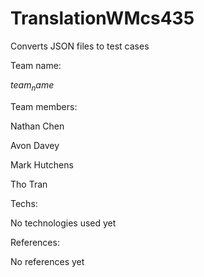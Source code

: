 # TranslationWMcs435
Converts JSON files to test cases

Team name:

  $team_name$

Team members:

  Nathan Chen
  
  Avon Davey
  
  Mark Hutchens
  
  Tho Tran
  
Techs:

  No technologies used yet
  
References:

  No references yet
